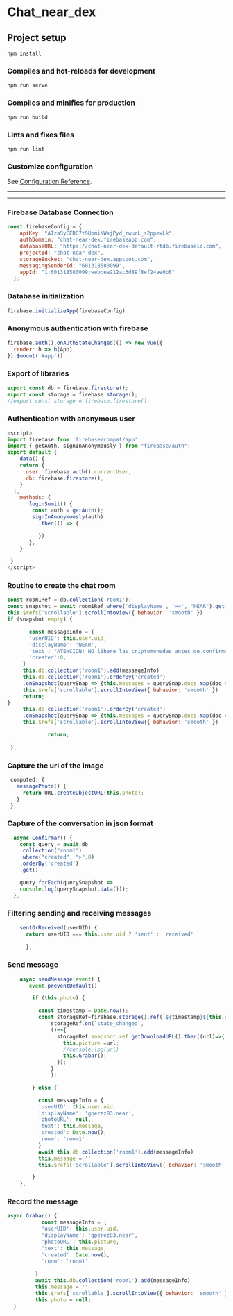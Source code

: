 # Chat_near_dex

## Project setup
```
npm install
```

### Compiles and hot-reloads for development
```
npm run serve
```

### Compiles and minifies for production
```
npm run build
```

### Lints and fixes files
```
npm run lint
```

### Customize configuration
See [Configuration Reference](https://cli.vuejs.org/config/).

-------------------------
-------------------------
### Firebase Database Connection

```javascript
const firebaseConfig = {
    apiKey: "AIzaSyCEDG7t9UpmiNWsjPyd_rwucL_s2ppexLk",
    authDomain: "chat-near-dex.firebaseapp.com",
    databaseURL: "https://chat-near-dex-default-rtdb.firebaseio.com",
    projectId: "chat-near-dex",
    storageBucket: "chat-near-dex.appspot.com",
    messagingSenderId: "601318580099",
    appId: "1:601318580099:web:ea212ac3d89f8ef24ae0b6"
  };
```
  
### Database initialization
```javascript
firebase.initializeApp(firebaseConfig)
```

### Anonymous authentication with firebase
```javascript
firebase.auth().onAuthStateChanged(() => new Vue({
  render: h => h(App),
}).$mount('#app'))
```

### Export of libraries
```javascript
export const db = firebase.firestore();
export const storage = firebase.storage();
//export const storage = firebase.firestore();
```

### Authentication with anonymous user

```javascript
<script>
import firebase from 'firebase/compat/app'
import { getAuth, signInAnonymously } from "firebase/auth";
export default {
    data() {
    return {
      user: firebase.auth().currentUser,
      db: firebase.firestore(),
    }
  },
    methods: {
       loginSumit() {
        const auth = getAuth();
        signInAnonymously(auth)
          .then(() => {

          })
       }, 
    }    

 }
</script>
```

 ### Routine to create the chat room
   
 ```javascript
 const room1Ref = db.collection('room1');
 const snapshot = await room1Ref.where('displayName', '==', "NEAR").get();
 this.$refs['scrollable'].scrollIntoView({ behavior: 'smooth' })
 if (snapshot.empty) {

        const messageInfo = {
        'userUID': this.user.uid,
        'displayName': 'NEAR',
        'text': "ATENCION! NO libere las criptomonedas antes de confirmar si el dinero llegó a su cuenta de pago (balance disponible).",
        'created':0,
      }      
      this.db.collection('room1').add(messageInfo)
      this.db.collection('room1').orderBy('created')
      .onSnapshot(querySnap => {this.messages = querySnap.docs.map(doc => doc.data())})
      this.$refs['scrollable'].scrollIntoView({ behavior: 'smooth' })
      return;  
}
      this.db.collection('room1').orderBy('created')
      .onSnapshot(querySnap => {this.messages = querySnap.docs.map(doc => doc.data())})
      this.$refs['scrollable'].scrollIntoView({ behavior: 'smooth' })

    		  return;
      
  },
```

### Capture the url of the image
 ```javascript
  computed: {
    messagePhoto() {
      return URL.createObjectURL(this.photo);
    }
  },
  ```
  
 ### Capture of the conversation in json format
 
  ```javascript
    async Confirmar() {
      const query = await db
      .collection("room1")
      .where("created", ">",0)
      .orderBy('created')
      .get();

      query.forEach(querySnapshot => 
      console.log(querySnapshot.data()));      
    },   
  ```

### Filtering sending and receiving messages
```javascript
    sentOrReceived(userUID) {
      return userUID === this.user.uid ? 'sent' : 'received'
      
      },
  ```
 
### Send message
```javascript
    async sendMessage(event) {
       event.preventDefault()

        if (this.photo) {

          const timestamp = Date.now();
          const storageRef=firebase.storage().ref(`${timestamp}${this.photo.name}`).put(this.photo);
              storageRef.on(`state_changed`,
              ()=>{
                storageRef.snapshot.ref.getDownloadURL().then((url)=>{
                  this.picture =url;
                  //console.log(url)
                  this.Grabar();
                });
              }
              );

        } else {

          const messageInfo = {
          'userUID': this.user.uid,
          'displayName': 'gperez83.near',
          'photoURL': null,
          'text': this.message,
          'created': Date.now(),
          'room': 'room1'
          }
          await this.db.collection('room1').add(messageInfo)
          this.message = ''
          this.$refs['scrollable'].scrollIntoView({ behavior: 'smooth' })

        }
    },
 ```
 
 ### Record the message
 
 ```javascript
 async Grabar() {      
            const messageInfo = {
            'userUID': this.user.uid,
            'displayName': 'gperez83.near',
            'photoURL': this.picture,
            'text': this.message,
            'created': Date.now(),
            'room': 'room1'
            
          }
          await this.db.collection('room1').add(messageInfo)
          this.message = ''
          this.$refs['scrollable'].scrollIntoView({ behavior: 'smooth' })
          this.photo = null;
   }
```
